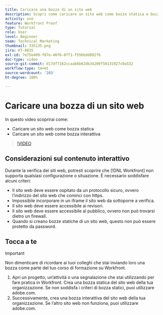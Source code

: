 ```yaml
---
title: Caricare una bozza di un sito web
description: Scopri come caricare un sito web come bozza statica e bozza interattiva in  [!DNL  Workfront].
activity: use
feature: Workfront Proof
type: Tutorial
role: User
level: Beginner
team: Technical Marketing
thumbnail: 335135.png
jira: KT-8835
exl-id: 7e75e409-f87e-46f6-8ff1-f55bbdd892f6
doc-type: video
source-git-commit: d17df7162ccaab6b62db34209f50131927c0a532
workflow-type: tm+mt
source-wordcount: '203'
ht-degree: 100%

---
```


# Caricare una bozza di un sito web

In questo video scoprirai come:

* Caricare un sito web come bozza statica
* Caricare un sito web come bozza interattiva

>[!VIDEO](https://video.tv.adobe.com/v/3445075/?quality=12&learn=on&enablevpops&captions=ita)


## Considerazioni sul contenuto interattivo

Durante la verifica dei siti web, potresti scoprire che [!DNL Workfront] non supporta qualsiasi configurazione o situazione. È necessario soddisfare alcuni criteri:

* Il sito web deve essere ospitato da un protocollo sicuro, ovvero l’indirizzo del sito web che cominci con https.
* Impossibile incorporare in un iframe il sito web da sottoporre a verifica.
* Il sito web deve essere accessibile ai revisori.
* Il sito web deve essere accessibile al pubblico, ovvero non può trovarsi dietro un firewall.
* Quando si creano bozze statiche di un sito web, questo non può essere protetto da password.

## Tocca a te

>[!IMPORTANT]
>
>Non dimenticare di ricordare ai tuoi colleghi che stai inviando loro una bozza come parte del tuo corso di formazione su Workfront.

1. Apri un progetto, un’attività o una segnalazione che stai utilizzando per fare pratica in Workfront. Crea una bozza statica del sito web della tua organizzazione. Se non soddisfa i criteri di bozza statici, puoi utilizzare adobe.com.
1. Successivamente, crea una bozza interattiva del sito web della tua organizzazione. Se l’altro sito web non funziona, puoi utilizzare adobe.com.

<!-- 
Learn more about these considerations in the articles Generate a static proof for a website or other web content and Generate an interactive proof for a website or other web content. 
-->

<!--
### Learn more
[!DNL Workfront] also supports interactive proofing of files generated from a ZIP file. Learn how to prepare the ZIP file for uploading in the article Interactive content proofs.

* Generate a static proof for a website or other web content
* Generate an interactive proof for a website or other web content
* Generate a proof for interactive content in a ZIP file
* Understand the desktop proofing viewer
* Install the desktop proofing viewer
-->
